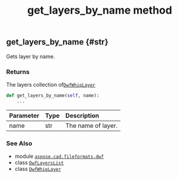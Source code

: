 ﻿---
title: get_layers_by_name method
second_title: Aspose.CAD for Python via .NET API References
description: 
type: docs
weight: 30
url: /aspose.cad.fileformats.dwf/dwflayerslist/get_layers_by_name/
is_root: false
---

## get_layers_by_name {#str}

Gets layer by name.


### Returns 


The layers collection of[`DwfWhipLayer`](/cad/python-net/aspose.cad.fileformats.dwf.whip.objects/dwfwhiplayer)


```python
def get_layers_by_name(self, name):
    ...
```


| Parameter | Type | Description |
| :- | :- | :- |
| name | str | The name of layer. |



### See Also
* module [`aspose.cad.fileformats.dwf`](../../)
* class [`DwfLayersList`](/cad/python-net/aspose.cad.fileformats.dwf/dwflayerslist)
* class [`DwfWhipLayer`](/cad/python-net/aspose.cad.fileformats.dwf.whip.objects/dwfwhiplayer)
